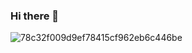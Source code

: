 ### Hi there 👋
![78c32f009d9ef78415cf962eb6c446be](https://user-images.githubusercontent.com/115735616/195675632-d2fcbb34-7dc5-4479-98ad-5804cc4a1c39.jpg)

<!--
**games4girls/games4girls** is a ✨ _special_ ✨ repository because its `README.md` (this file) appears on your GitHub profile.

Here are some ideas to get you started:

- 🔭 I’m currently working on ...
- 🌱 I’m currently learning ...
- 👯 I’m looking to collaborate on ...
- 🤔 I’m looking for help with ...
- 💬 Ask me about ...
- 📫 How to reach me: ...
- 😄 Pronouns: ...
- ⚡ Fun fact: ...
-->
